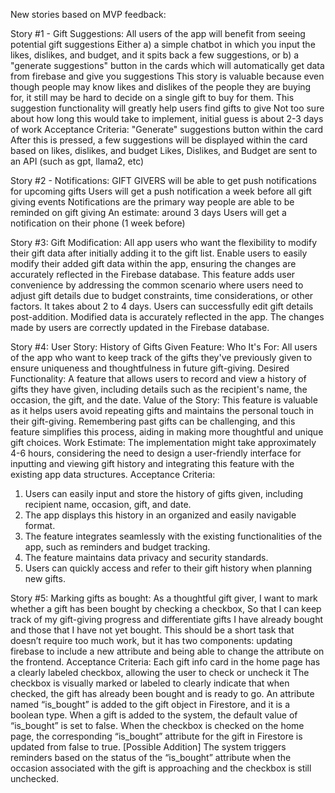 New stories based on MVP feedback:

Story #1 - Gift Suggestions:
All users of the app will benefit from seeing potential gift suggestions
Either a) a simple chatbot in which you input the likes, dislikes, and budget, and it spits back a few suggestions, or b) a "generate suggestions" button in the cards which will automatically get data from firebase and give you suggestions
This story is valuable because even though people may know likes and dislikes of the people they are buying for, it still may be hard to decide on a single gift to buy for them. This suggestion functionality will greatly help users find gifts to give
Not too sure about how long this would take to implement, initial guess is about 2-3 days of work
Acceptance Criteria:
"Generate" suggestions button within the card
After this is pressed, a few suggestions will be displayed within the card based on likes, dislikes, and budget
Likes, Dislikes, and Budget are sent to an API (such as gpt, llama2, etc)

Story #2 - Notifications:
GIFT GIVERS will be able to get push notifications for upcoming gifts
Users will get a push notification a week before all gift giving events
Notifications are the primary way people are able to be reminded on gift giving
An estimate: around 3 days
Users will get a notification on their phone (1 week before)

Story #3: Gift Modification:
All app users who want the flexibility to modify their gift data after initially adding it to the gift list.
Enable users to easily modify their added gift data within the app, ensuring the changes are accurately reflected in the Firebase database.
This feature adds user convenience by addressing the common scenario where users need to adjust gift details due to budget constraints, time considerations, or other factors.
It takes about 2 to 4 days.
Users can successfully edit gift details post-addition. Modified data is accurately reflected in the app. The changes made by users are correctly updated in the Firebase database.

Story #4: User Story: History of Gifts Given Feature:
Who It's For: All users of the app who want to keep track of the gifts they've previously given to ensure uniqueness and thoughtfulness in future gift-giving.
Desired Functionality: A feature that allows users to record and view a history of gifts they have given, including details such as the recipient's name, the occasion, the gift, and the date.
Value of the Story: This feature is valuable as it helps users avoid repeating gifts and maintains the personal touch in their gift-giving. Remembering past gifts can be challenging, and this feature simplifies this process, aiding in making more thoughtful and unique gift choices.
Work Estimate: The implementation might take approximately 4-6 hours, considering the need to design a user-friendly interface for inputting and viewing gift history and integrating this feature with the existing app data structures.
Acceptance Criteria:
1. Users can easily input and store the history of gifts given, including recipient name, occasion, gift, and date.
2. The app displays this history in an organized and easily navigable format.
3. The feature integrates seamlessly with the existing functionalities of the app, such as reminders and budget tracking.
4. The feature maintains data privacy and security standards.
5. Users can quickly access and refer to their gift history when planning new gifts.


Story #5: Marking gifts as bought:
As a thoughtful gift giver,
I want to mark whether a gift has been bought by checking a checkbox,
So that I can keep track of my gift-giving progress and differentiate gifts I have already bought and those that I have not yet bought.
This should be a short task that doesn’t require too much work, but it has two components: updating firebase to include a new attribute and being able to change the attribute on the frontend.
Acceptance Criteria:
Each gift info card in the home page has a clearly labeled checkbox, allowing the user to check or uncheck it
The checkbox is visually marked or labeled to clearly indicate that when checked, the gift has already been bought and is ready to go.
An attribute named “is_bought” is added to the gift object in Firestore, and it is a boolean type.
When a gift is added to the system, the default value of “is_bought” is set to false.
When the checkbox is checked on the home page, the corresponding “is_bought” attribute for the gift in Firestore is updated from false to true.
[Possible Addition] The system triggers reminders based on the status of the “is_bought” attribute when the occasion associated with the gift is approaching and the checkbox is still unchecked.
